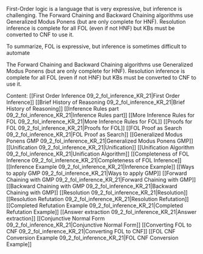 ﻿First-Order logic is a language that is very expressive, but inference is challenging.
The Forward Chaining and Backward Chaining algorithms use Generalized Modus Ponens (but are only complete for HNF).
Resolution inference is complete for all FOL (even if not HNF) but KBs must be converted to CNF to use it.

To summarize, FOL is expressive, but inference is sometimes difficult to automate

The Forward Chaining and Backward Chaining algorithms use Generalized Modus Ponens (but are only complete for HNF).
Resolution inference is complete for all FOL (even if not HNF) but KBs must be converted to CNF to use it.

Content:
[[First Order Inference 09_2_fol_inference_KR_21|First Order Inference]]
[[Brief History of Reasoning 09_2_fol_inference_KR_21|Brief History of Reasoning]]
[[Inference Rules part 09_2_fol_inference_KR_21|Inference Rules part]]
[[More Inference Rules for FOL 09_2_fol_inference_KR_21|More Inference Rules for FOL]]
[[Proofs for FOL 09_2_fol_inference_KR_21|Proofs for FOL]]
[[FOL Proof as Search 09_2_fol_inference_KR_21|FOL Proof as Search]]
[[Generalized Modus Ponens GMP 09_2_fol_inference_KR_21|Generalized Modus Ponens GMP]]
[[Unification 09_2_fol_inference_KR_21|Unification]]
[[Unification Algorithm 09_2_fol_inference_KR_21|Unification Algorithm]]
[[Completeness of FOL Inference 09_2_fol_inference_KR_21|Completeness of FOL Inference]]
[[Inference Example 09_2_fol_inference_KR_21|Inference Example]]
[[Ways to apply GMP 09_2_fol_inference_KR_21|Ways to apply GMP]]
[[Forward Chaining with GMP 09_2_fol_inference_KR_21|Forward Chaining with GMP]]
[[Backward Chaining with GMP 09_2_fol_inference_KR_21|Backward Chaining with GMP]]
[[Resolution 09_2_fol_inference_KR_21|Resolution]]
[[Resolution Refutation 09_2_fol_inference_KR_21|Resolution Refutation]]
[[Completed Refutation Example 09_2_fol_inference_KR_21|Completed Refutation Example]]
[[Answer extraction 09_2_fol_inference_KR_21|Answer extraction]]
[[Conjunctive Normal Form 09_2_fol_inference_KR_21|Conjunctive Normal Form]]
[[Converting FOL to CNF 09_2_fol_inference_KR_21|Converting FOL to CNF]]
[[FOL CNF Conversion Example 09_2_fol_inference_KR_21|FOL CNF Conversion Example]]